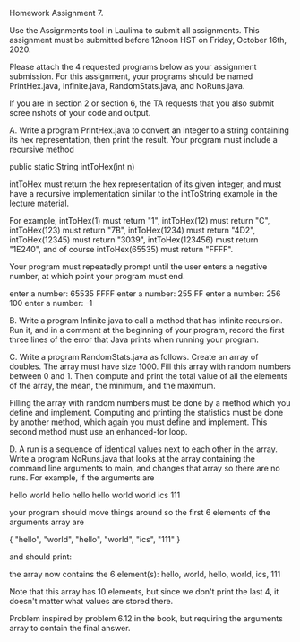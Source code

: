 Homework Assignment 7.

Use the Assignments tool in Laulima to submit all assignments.  This assignment must be submitted before 12noon HST on Friday, October 16th, 2020.

Please attach the 4 requested programs below as your assignment submission.  For this assignment, your programs should be named PrintHex.java, Infinite.java, RandomStats.java, and NoRuns.java.

If you are in section 2 or section 6, the TA requests that you also submit scree
nshots of your code and output.

A. Write a program PrintHex.java to convert an integer to a string containing its hex representation, then print the result.  Your program must include a recursive method

  public static String intToHex(int n)

intToHex must return the hex representation of its given integer, and must have a recursive implementation similar to the intToString example in the lecture material.

For example, intToHex(1) must return "1", intToHex(12) must return "C", intToHex(123) must return "7B", intToHex(1234) must return "4D2", intToHex(12345) must return "3039", intToHex(123456) must return "1E240", and of course intToHex(65535) must return "FFFF".

Your program must repeatedly prompt until the user enters a negative number, at which point your program must end.

  enter a number: 65535
  FFFF
  enter a number: 255
  FF
  enter a number: 256
  100
  enter a number: -1

B. Write a program Infinite.java to call a method that has infinite recursion.  Run it, and in a comment at the beginning of your program, record the first three lines of the error that Java prints when running your program.  

C. Write a program RandomStats.java as follows.  Create an array of doubles.  The array must have size 1000.  Fill this array with random numbers between 0 and 1.  Then compute and print the total value of all the elements of the array, the mean, the minimum, and the maximum.

Filling the array with random numbers must be done by a method which you define and implement.  Computing and printing the statistics must be done by another method, which again you must define and implement.  This second method must use an enhanced-for loop.

D. A run is a sequence of identical values next to each other in the array.  Write a program NoRuns.java that looks at the array containing the command line arguments to main, and changes that array so there are no runs.  For example, if the arguments are

 hello world hello hello hello world world ics 111

your program should move things around so the first 6 elements of the arguments array are

{ "hello", "world", "hello", "world", "ics", "111" }

and should print:

  the array now contains the 6 element(s): hello, world, hello, world, ics, 111

Note that this array has 10 elements, but since we don't print the last 4, it doesn't matter what values are stored there.

Problem inspired by problem 6.12 in the book, but requiring the arguments array to contain the final answer.

 
